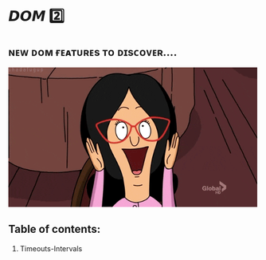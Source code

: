 # 𝘿𝙊𝙈 2️⃣

## ɴᴇᴡ ᴅᴏᴍ ғᴇᴀᴛᴜʀᴇs ᴛᴏ ᴅɪsᴄᴏᴠᴇʀ....
![yuppie](1.Timeouts-Intervals/assets/img/exited.gif)


## Table of contents:
1. Timeouts-Intervals